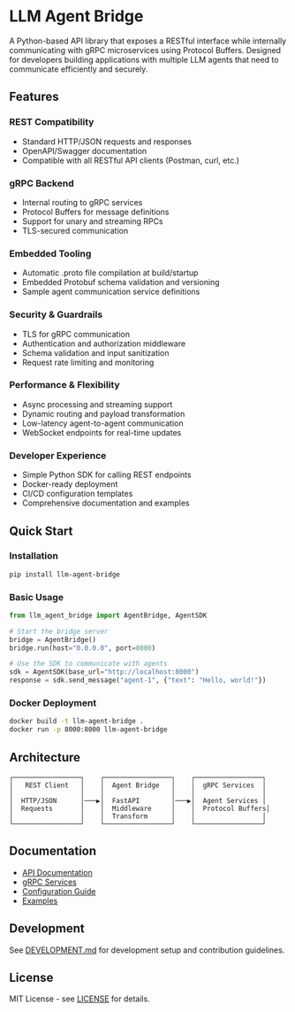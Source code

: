 # LLM Agent Bridge

A Python-based API library that exposes a RESTful interface while internally communicating with gRPC microservices using Protocol Buffers. Designed for developers building applications with multiple LLM agents that need to communicate efficiently and securely.

## Features

### REST Compatibility
- Standard HTTP/JSON requests and responses
- OpenAPI/Swagger documentation
- Compatible with all RESTful API clients (Postman, curl, etc.)

### gRPC Backend
- Internal routing to gRPC services
- Protocol Buffers for message definitions
- Support for unary and streaming RPCs
- TLS-secured communication

### Embedded Tooling
- Automatic .proto file compilation at build/startup
- Embedded Protobuf schema validation and versioning
- Sample agent communication service definitions

### Security & Guardrails
- TLS for gRPC communication
- Authentication and authorization middleware
- Schema validation and input sanitization
- Request rate limiting and monitoring

### Performance & Flexibility
- Async processing and streaming support
- Dynamic routing and payload transformation
- Low-latency agent-to-agent communication
- WebSocket endpoints for real-time updates

### Developer Experience
- Simple Python SDK for calling REST endpoints
- Docker-ready deployment
- CI/CD configuration templates
- Comprehensive documentation and examples

## Quick Start

### Installation

```bash
pip install llm-agent-bridge
```

### Basic Usage

```python
from llm_agent_bridge import AgentBridge, AgentSDK

# Start the bridge server
bridge = AgentBridge()
bridge.run(host="0.0.0.0", port=8000)

# Use the SDK to communicate with agents
sdk = AgentSDK(base_url="http://localhost:8000")
response = sdk.send_message("agent-1", {"text": "Hello, world!"})
```

### Docker Deployment

```bash
docker build -t llm-agent-bridge .
docker run -p 8000:8000 llm-agent-bridge
```

## Architecture

```
┌─────────────────┐    ┌─────────────────┐    ┌─────────────────┐
│   REST Client   │    │  Agent Bridge   │    │  gRPC Services  │
│                 │    │                 │    │                 │
│  HTTP/JSON      │───▶│  FastAPI        │───▶│  Agent Services │
│  Requests       │    │  Middleware     │    │  Protocol Buffers│
│                 │    │  Transform      │    │                 │
└─────────────────┘    └─────────────────┘    └─────────────────┘
```

## Documentation

- [API Documentation](docs/api.md)
- [gRPC Services](docs/grpc.md)
- [Configuration Guide](docs/configuration.md)
- [Examples](examples/)

## Development

See [DEVELOPMENT.md](DEVELOPMENT.md) for development setup and contribution guidelines.

## License

MIT License - see [LICENSE](LICENSE) for details. 